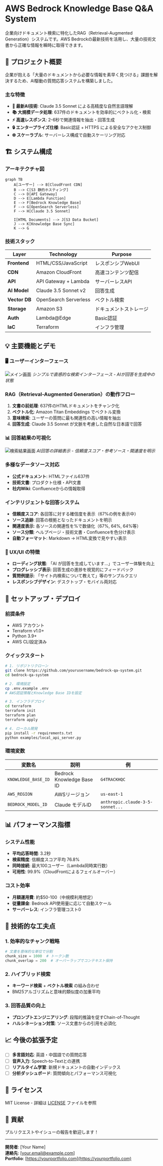# AWS Bedrock Knowledge Base Q&A System

企業向けドキュメント検索に特化したRAG（Retrieval-Augmented Generation）システムです。AWS Bedrockの最新技術を活用し、大量の技術文書から正確な情報を瞬時に取得できます。

## 🎯 プロジェクト概要

企業が抱える「大量のドキュメントから必要な情報を素早く見つける」課題を解決するため、AI駆動の質問応答システムを構築しました。

### 主な特徴

- **🤖 最新AI技術**: Claude 3.5 Sonnet による高精度な自然言語理解
- **📚 大規模データ処理**: 637件のドキュメントを効率的にベクトル化・検索
- **⚡ 高速レスポンス**: 2-6秒で関連情報を抽出・回答生成
- **🔒 エンタープライズ仕様**: Basic認証 + HTTPS による安全なアクセス制御
- **🌐 スケーラブル**: サーバーレス構成で自動スケーリング対応

## 🏗️ システム構成

### アーキテクチャ図

```mermaid
graph TB
    A[ユーザー] --> B[CloudFront CDN]
    B --> C[S3 静的ホスティング]
    C --> D[API Gateway]
    D --> E[Lambda Function]
    E --> F[Bedrock Knowledge Base]
    F --> G[OpenSearch Serverless]
    F --> H[Claude 3.5 Sonnet]
    
    I[HTML Documents] --> J[S3 Data Bucket]
    J --> K[Knowledge Base Sync]
    K --> G
```

### 技術スタック

| Layer | Technology | Purpose |
|-------|------------|---------|
| **Frontend** | HTML/CSS/JavaScript | レスポンシブWebUI |
| **CDN** | Amazon CloudFront | 高速コンテンツ配信 |
| **API** | API Gateway + Lambda | サーバーレスAPI |
| **AI Model** | Claude 3.5 Sonnet v2 | 回答生成 |
| **Vector DB** | OpenSearch Serverless | ベクトル検索 |
| **Storage** | Amazon S3 | ドキュメントストレージ |
| **Auth** | Lambda@Edge | Basic認証 |
| **IaC** | Terraform | インフラ管理 |

## 💡 主要機能とデモ

### 🖥️ ユーザーインターフェース

![メイン画面](img/main.png)
*シンプルで直感的な検索インターフェース - AIが回答を生成中の状態*

### RAG（Retrieval-Augmented Generation）の動作フロー
1. **文書の前処理**: 637件のHTMLドキュメントをチャンク化
2. **ベクトル化**: Amazon Titan Embeddings でベクトル変換
3. **意味検索**: ユーザーの質問に最も関連性の高い情報を抽出
4. **回答生成**: Claude 3.5 Sonnet が文脈を考慮した自然な日本語で回答

### 📊 回答結果の可視化

![検索結果画面](img/search.png)
*AI回答の詳細表示 - 信頼度スコア・参考ソース・関連度を明示*

### 多様なデータソース対応
- **公式ドキュメント**: HTMLファイル637件
- **技術文書**: プロダクト仕様・API文書
- **社内Wiki**: Confluenceからの情報取得

### インテリジェントな回答システム
- **信頼度スコア**: 各回答に対する確信度を表示（67%の例を表示中）
- **ソース追跡**: 回答の根拠となったドキュメントを明示
- **関連度表示**: 各ソースの関連性を%で数値化（67%, 64%, 64%等）
- **ソース分類**: ヘルプページ・技術文書・Confluenceを色分け表示
- **自動フォーマット**: Markdown → HTML変換で見やすい表示

### 🎨 UX/UI の特徴
- **ローディング状態**: 「AI が回答を生成しています...」でユーザー体験を向上
- **プログレッシブ表示**: 回答生成の進捗を視覚的にフィードバック
- **質問例提示**: 「サイト内検索について教えて」等のサンプルクエリ
- **レスポンシブデザイン**: デスクトップ・モバイル両対応

## 🚀 セットアップ・デプロイ

### 前提条件
- AWS アカウント
- Terraform v1.0+
- Python 3.9+
- AWS CLI設定済み

### クイックスタート

```bash
# 1. リポジトリクローン
git clone https://github.com/yourusername/bedrock-qa-system.git
cd bedrock-qa-system

# 2. 環境設定
cp .env.example .env
# AWS認証情報とKnowledge Base IDを設定

# 3. インフラデプロイ
cd terraform
terraform init
terraform plan
terraform apply

# 4. ローカル開発
pip install -r requirements.txt
python examples/local_api_server.py
```

### 環境変数

| 変数名 | 説明 | 例 |
|--------|------|-----|
| `KNOWLEDGE_BASE_ID` | Bedrock Knowledge Base ID | `G4TRACKHQC` |
| `AWS_REGION` | AWSリージョン | `us-east-1` |
| `BEDROCK_MODEL_ID` | Claude モデルID | `anthropic.claude-3-5-sonnet...` |

## 📊 パフォーマンス指標

### システム性能
- **平均応答時間**: 3.2秒
- **検索精度**: 信頼度スコア平均 76.8%
- **同時接続**: 最大100ユーザー（Lambda同時実行数）
- **可用性**: 99.9%（CloudFrontによるフェイルオーバー）

### コスト効率
- **月額運用費**: 約$50-100（中規模利用想定）
- **従量課金**: Bedrock API使用量に応じて自動スケール
- **サーバーレス**: インフラ管理コスト0

## 🔧 技術的な工夫点

### 1. 効率的なチャンク戦略
```python
# 文書を意味的な単位で分割
chunk_size = 1000  # トークン数
chunk_overlap = 200  # オーバーラップでコンテキスト保持
```

### 2. ハイブリッド検索
- **キーワード検索** + **ベクトル検索** の組み合わせ
- BM25アルゴリズムと意味的類似度の加重平均

### 3. 回答品質の向上
- **プロンプトエンジニアリング**: 段階的推論を促すChain-of-Thought
- **ハルシネーション対策**: ソース文書からの引用を必須化

## 📈 今後の拡張予定

- [ ] **多言語対応**: 英語・中国語での質問応答
- [ ] **音声入力**: Speech-to-Textとの連携
- [ ] **リアルタイム学習**: 新規ドキュメントの自動インデックス
- [ ] **分析ダッシュボード**: 質問傾向とパフォーマンス可視化

## 📝 ライセンス

MIT License - 詳細は [LICENSE](LICENSE) ファイルを参照

## 🤝 貢献

プルリクエストやイシューの報告を歓迎します！

---

**開発者**: [Your Name]  
**連絡先**: [your.email@example.com]  
**Portfolio**: [https://yourportfolio.com](https://yourportfolio.com)